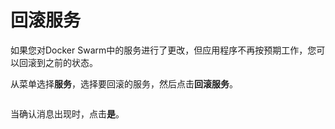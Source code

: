 # 回滚服务

如果您对Docker Swarm中的服务进行了更改，但应用程序不再按预期工作，您可以回滚到之前的状态。

从菜单选择**服务**，选择要回滚的服务，然后点击**回滚服务**。

<figure><img src="../..//assets/2.15-docker_services_service_rollback.gif" alt=""><figcaption></figcaption></figure>

当确认消息出现时，点击**是**。

<figure><img src="../..//assets/2.15-service-rollback-confirm.png" alt=""><figcaption></figcaption></figure>
